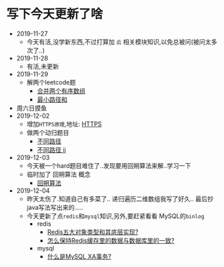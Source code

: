 # 写下今天更新了啥

- 2019-11-27
  - 今天有活,没学新东西,不过打算加 `云` 相关模块知识,以免总被问(被问太多次了..)
- 2019-11-28
  - 有活,未更新
- 2019-11-29
  - 解两个leetcode题
    - [合并两个有序数组](http://interview.wzcu.com/Leetcode/code/merge_sorted_array/)
    - [最小路径和](http://interview.wzcu.com/Leetcode/code/minimum_path_sum/)  
- 周六日摸鱼
- 2019-12-02
  - 增加`HTTPS原理`,地址: [HTTPS](http://interview.wzcu.com/%E7%BD%91%E7%BB%9C/HTTPS%E5%8E%9F%E7%90%86.html)
  - 做两个动归题目
     - [不同路径](http://interview.wzcu.com/Leetcode/code/unique_paths/)
     - [不同路径 ii](http://interview.wzcu.com/Leetcode/code/unique_paths_ii/)    
- 2019-12-03
  - 今天被一个hard题目难住了..发现要用回朔算法来解..学习一下
  - 临时加了 回朔算法 概念
    - [回朔算法](http://interview.wzcu.com/%E7%AE%97%E6%B3%95/%E5%9B%9E%E6%9C%94%E7%AE%97%E6%B3%95.html)
- 2019-12-04
  - 昨天太伤了.知道自己有多菜了.. 递归遍历二维数组我写了好久.. 最后抄java写法写出来的.....
  - 今天更新了点`redis`和`mysql`知识,另外,要赶紧看看 MySQL的`binlog`  
    - redis
      - [Redis五大对象类型和其底层实现?](http://interview.wzcu.com/Redis/Redis.html#redis%E4%BA%94%E5%A4%A7%E5%AF%B9%E8%B1%A1%E7%B1%BB%E5%9E%8B%E5%92%8C%E5%85%B6%E5%BA%95%E5%B1%82%E5%AE%9E%E7%8E%B0)
      - [怎么保持Redis缓存里的数据与数据库里的一致?](http://interview.wzcu.com/Redis/Redis.html#%E6%80%8E%E4%B9%88%E4%BF%9D%E6%8C%81redis%E7%BC%93%E5%AD%98%E9%87%8C%E7%9A%84%E6%95%B0%E6%8D%AE%E4%B8%8E%E6%95%B0%E6%8D%AE%E5%BA%93%E9%87%8C%E7%9A%84%E4%B8%80%E8%87%B4)
    - mysql
      - [什么是MySQL XA事务?](http://interview.wzcu.com/%E6%95%B0%E6%8D%AE%E5%BA%93/MySQL.html#%E4%BB%80%E4%B9%88%E6%98%AFmysql-xa%E4%BA%8B%E5%8A%A1)